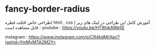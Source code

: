 # fancy-border-radius
طراحی خاص افکت قطره( html , css )
آموزش کامل این طراحی در لینک های زیر قابل مشاهده است :
youtube :
https://youtu.be/HT9InkAWe5E

instagram : 
https://www.instagram.com/p/CR4kdMjiXar/?igshid=YmMyMTA2M2Y=

